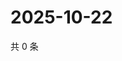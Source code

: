 # 2025-10-22

共 0 条

<!-- BEGIN ZHIHUVIDEO -->
<!-- 最后更新时间 Wed Oct 22 2025 11:39:30 GMT+0800 (China Standard Time) -->

<!-- END ZHIHUVIDEO -->
